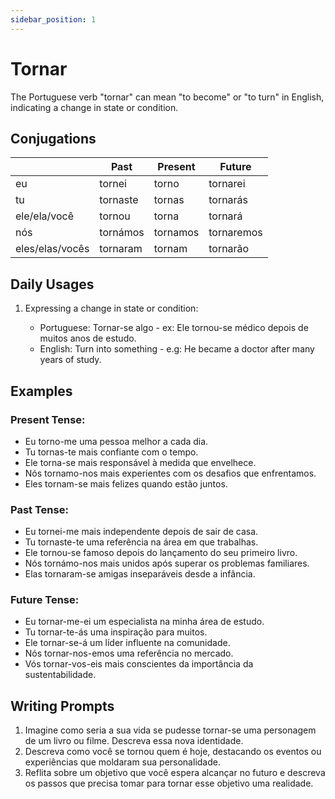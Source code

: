 ```yaml
---
sidebar_position: 1
---
```


# Tornar

The Portuguese verb "tornar" can mean "to become" or "to turn" in English, indicating a change in state or condition.

## Conjugations

|                 | Past     | Present  | Future     |
| --------------- | -------- | -------- | ---------- |
| eu              | tornei   | torno    | tornarei   |
| tu              | tornaste | tornas   | tornarás   |
| ele/ela/você    | tornou   | torna    | tornará    |
| nós             | tornámos | tornamos | tornaremos |
| eles/elas/vocês | tornaram | tornam   | tornarão   |

## Daily Usages

1. Expressing a change in state or condition:

   - Portuguese: Tornar-se algo - ex: Ele tornou-se médico depois de muitos anos de estudo.
   - English: Turn into something - e.g: He became a doctor after many years of study.

## Examples

### Present Tense:

- Eu torno-me uma pessoa melhor a cada dia.
- Tu tornas-te mais confiante com o tempo.
- Ele torna-se mais responsável à medida que envelhece.
- Nós tornamo-nos mais experientes com os desafios que enfrentamos.
- Eles tornam-se mais felizes quando estão juntos.

### Past Tense:

- Eu tornei-me mais independente depois de sair de casa.
- Tu tornaste-te uma referência na área em que trabalhas.
- Ele tornou-se famoso depois do lançamento do seu primeiro livro.
- Nós tornámo-nos mais unidos após superar os problemas familiares.
- Elas tornaram-se amigas inseparáveis desde a infância.

### Future Tense:

- Eu tornar-me-ei um especialista na minha área de estudo.
- Tu tornar-te-ás uma inspiração para muitos.
- Ele tornar-se-á um líder influente na comunidade.
- Nós tornar-nos-emos uma referência no mercado.
- Vós tornar-vos-eis mais conscientes da importância da sustentabilidade.

## Writing Prompts

1. Imagine como seria a sua vida se pudesse tornar-se uma personagem de um livro ou filme. Descreva essa nova identidade.
2. Descreva como você se tornou quem é hoje, destacando os eventos ou experiências que moldaram sua personalidade.
3. Reflita sobre um objetivo que você espera alcançar no futuro e descreva os passos que precisa tomar para tornar esse objetivo uma realidade.
